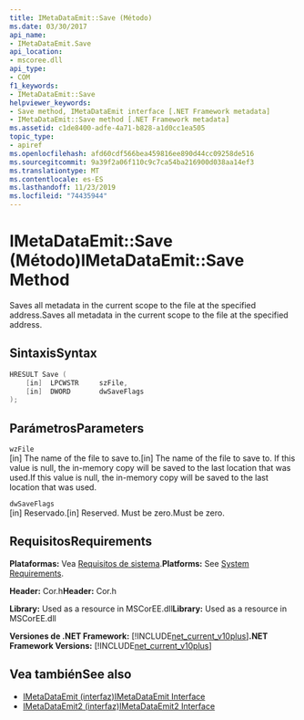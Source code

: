 ```yaml
---
title: IMetaDataEmit::Save (Método)
ms.date: 03/30/2017
api_name:
- IMetaDataEmit.Save
api_location:
- mscoree.dll
api_type:
- COM
f1_keywords:
- IMetaDataEmit::Save
helpviewer_keywords:
- Save method, IMetaDataEmit interface [.NET Framework metadata]
- IMetaDataEmit::Save method [.NET Framework metadata]
ms.assetid: c1de8400-adfe-4a71-b828-a1d0cc1ea505
topic_type:
- apiref
ms.openlocfilehash: afd60cdf566bea459816ee890d44cc09258de516
ms.sourcegitcommit: 9a39f2a06f110c9c7ca54ba216900d038aa14ef3
ms.translationtype: MT
ms.contentlocale: es-ES
ms.lasthandoff: 11/23/2019
ms.locfileid: "74435944"
---
```

# <a name="imetadataemitsave-method"></a><span data-ttu-id="d956c-102">IMetaDataEmit::Save (Método)</span><span class="sxs-lookup"><span data-stu-id="d956c-102">IMetaDataEmit::Save Method</span></span>
<span data-ttu-id="d956c-103">Saves all metadata in the current scope to the file at the specified address.</span><span class="sxs-lookup"><span data-stu-id="d956c-103">Saves all metadata in the current scope to the file at the specified address.</span></span>  
  
## <a name="syntax"></a><span data-ttu-id="d956c-104">Sintaxis</span><span class="sxs-lookup"><span data-stu-id="d956c-104">Syntax</span></span>  
  
```cpp  
HRESULT Save (   
    [in]  LPCWSTR     szFile,   
    [in]  DWORD       dwSaveFlags  
);  
```  
  
## <a name="parameters"></a><span data-ttu-id="d956c-105">Parámetros</span><span class="sxs-lookup"><span data-stu-id="d956c-105">Parameters</span></span>  
 `wzFile`  
 <span data-ttu-id="d956c-106">[in] The name of the file to save to.</span><span class="sxs-lookup"><span data-stu-id="d956c-106">[in] The name of the file to save to.</span></span> <span data-ttu-id="d956c-107">If this value is null, the in-memory copy will be saved to the last location that was used.</span><span class="sxs-lookup"><span data-stu-id="d956c-107">If this value is null, the in-memory copy will be saved to the last location that was used.</span></span>  
  
 `dwSaveFlags`  
 <span data-ttu-id="d956c-108">[in] Reservado.</span><span class="sxs-lookup"><span data-stu-id="d956c-108">[in] Reserved.</span></span> <span data-ttu-id="d956c-109">Must be zero.</span><span class="sxs-lookup"><span data-stu-id="d956c-109">Must be zero.</span></span>  
  
## <a name="requirements"></a><span data-ttu-id="d956c-110">Requisitos</span><span class="sxs-lookup"><span data-stu-id="d956c-110">Requirements</span></span>  
 <span data-ttu-id="d956c-111">**Plataformas:** Vea [Requisitos de sistema](../../../../docs/framework/get-started/system-requirements.md).</span><span class="sxs-lookup"><span data-stu-id="d956c-111">**Platforms:** See [System Requirements](../../../../docs/framework/get-started/system-requirements.md).</span></span>  
  
 <span data-ttu-id="d956c-112">**Header:** Cor.h</span><span class="sxs-lookup"><span data-stu-id="d956c-112">**Header:** Cor.h</span></span>  
  
 <span data-ttu-id="d956c-113">**Library:** Used as a resource in MSCorEE.dll</span><span class="sxs-lookup"><span data-stu-id="d956c-113">**Library:** Used as a resource in MSCorEE.dll</span></span>  
  
 <span data-ttu-id="d956c-114">**Versiones de .NET Framework:** [!INCLUDE[net_current_v10plus](../../../../includes/net-current-v10plus-md.md)]</span><span class="sxs-lookup"><span data-stu-id="d956c-114">**.NET Framework Versions:** [!INCLUDE[net_current_v10plus](../../../../includes/net-current-v10plus-md.md)]</span></span>  
  
## <a name="see-also"></a><span data-ttu-id="d956c-115">Vea también</span><span class="sxs-lookup"><span data-stu-id="d956c-115">See also</span></span>

- [<span data-ttu-id="d956c-116">IMetaDataEmit (interfaz)</span><span class="sxs-lookup"><span data-stu-id="d956c-116">IMetaDataEmit Interface</span></span>](../../../../docs/framework/unmanaged-api/metadata/imetadataemit-interface.md)
- [<span data-ttu-id="d956c-117">IMetaDataEmit2 (interfaz)</span><span class="sxs-lookup"><span data-stu-id="d956c-117">IMetaDataEmit2 Interface</span></span>](../../../../docs/framework/unmanaged-api/metadata/imetadataemit2-interface.md)
